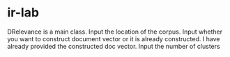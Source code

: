 # ir-lab
DRelevance is a main class.
Input the location of the corpus.
Input whether you want to construct document vector or it is already constructed. I have already provided the constructed doc 
vector.
Input the number of clusters
